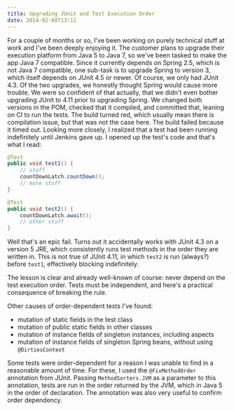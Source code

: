 ```yaml
---
title: Upgrading JUnit and Test Execution Order
date: 2014-02-08T13:11
---
```


For a couple of months or so, I've been working on purely technical stuff at work and I've been deeply enjoying it. The customer plans to upgrade their execution platform from Java 5 to Java 7, so we've been tasked to make the app Java 7 compatible. Since it currently depends on Spring 2.5, which is not Java 7 compatible, one sub-task is to upgrade Spring to version 3, which itself depends on JUnit 4.5 or newer. Of course,  we only had JUnit 4.3. Of the two upgrades, we honestly thought Spring would cause more trouble. We were so confident of that actually, that we didn't even bother upgrading JUnit to 4.11 prior to upgrading Spring. We changed both versions in the POM, checked that it compiled, and committed that, leaning on CI to run the tests. The build turned red, which usually mean there is compilation issue, but that was not the case here. The build failed because it timed out. Looking more closely, I realized that a test had been running indefinitely until Jenkins gave up. I opened up the test's code and that's what I read:

```java
@Test
public void test1() {
    // stuff
    countDownLatch.countDown();
    // more stuff
}

@Test
public void test2() {
    countDownLatch.await();
    // other stuff
}
```

Well that's an epic fail. Turns out it accidentally works with JUnit 4.3 on a version 5 JRE, which consistently runs test methods in the order they are written in. This is not true of JUnit 4.11, in which `test2` is run (always?) before `test1`, effectively blocking indefinitely.

The lesson is clear and already well-known of course: never depend on the test execution order. Tests must be independent, and here's a practical consequence of breaking the rule.

Other causes of order-dependent tests I've found:

- mutation of static fields in the test class
- mutation of public static fields in other classes
- mutation of instance fields of singleton instances, including aspects
- mutation of instance fields of singleton Spring beans, without using `@DirtiesContext`

Some tests were order-dependent for a reason I was unable to find in a reasonable amount of time. For these, I used the `@FixMethodOrder` annotation from JUnit. Passing `MethodSorters.JVM` as a parameter to this annotation, tests are run in the order returned by the JVM, which in Java 5 in the order of declaration. The annotation was also very useful to confirm order dependency.

